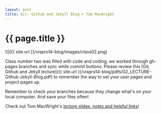 ```yaml
---
layout: post
title: Git, Github and Jekyll Blog + Tom MacWright
---
```


{{ page.title }}
================

<p class="meta">

![]({{ site.url }}/vispro14-blog/images/class02.png)

Class number two was filled with code and coding; we worked through gh-pages branches and sync while commit buttons. Please review this [Git, Github and Jekyll lecture]({{ site.url }}/vispro14-blog/pdfs/02_LECTURE-Github-Jekyll-Blog.pdf) to remember the way to set your user pages and project pages up.

Remember to check your branches because they change what's on your local computer. And save your files often!

Check out Tom MacWright's [lecture slides, notes and helpful links](http://www.macwright.org/classes/visualization-prototyping/)!

